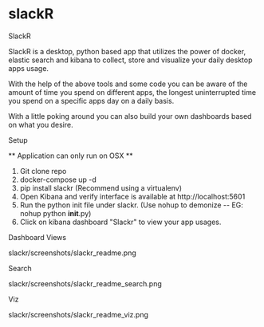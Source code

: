 # slackR
SlackR

SlackR is a desktop, python based app that utilizes the power of docker, elastic search and kibana to collect, store 
and visualize your daily desktop apps usage. 

With the help of the above tools and some code you can be aware of the amount of time you spend on different apps, the 
longest uninterrupted time you spend on a specific apps day on a daily basis.

With a little poking around you can also build your own dashboards based on what you desire.


Setup

** Application can only run on OSX **

1. Git clone repo
2. docker-compose up -d
3. pip install slackr (Recommend using a virtualenv)
4. Open Kibana and verify interface is available at http://localhost:5601
5. Run the python init file under slackr. (Use nohup to demonize -- EG: nohup python __init__.py)
6. Click on kibana dashboard "Slackr" to view your app usages.


Dashboard Views

slackr/screenshots/slackr_readme.png

Search

slackr/screenshots/slackr_readme_search.png

Viz

slackr/screenshots/slackr_readme_viz.png
